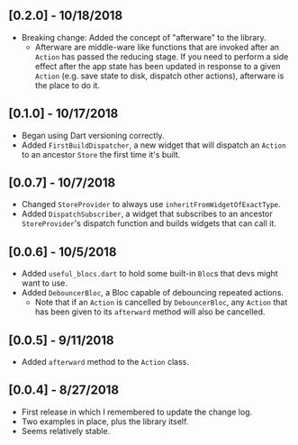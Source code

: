## [0.2.0] - 10/18/2018

* Breaking change: Added the concept of "afterware" to the library.
  - Afterware are middle-ware like functions that are invoked after an
    `Action` has passed the reducing stage. If you need to perform a
    side effect after the app state has been updated in response to a
    given `Action` (e.g. save state to disk, dispatch other actions),
    afterware is the place to do it.

## [0.1.0] - 10/17/2018

* Began using Dart versioning correctly.
* Added `FirstBuildDispatcher`, a new widget that will dispatch an
  `Action` to an ancestor `Store` the first time it's built.

## [0.0.7] - 10/7/2018

* Changed `StoreProvider` to always use `inheritFromWidgetOfExactType`.
* Added `DispatchSubscriber`, a widget that subscribes to an ancestor
  `StoreProvider`'s dispatch function and builds widgets that can call
  it.

## [0.0.6] - 10/5/2018

* Added `useful_blocs.dart` to hold some built-in `Bloc`s that devs
  might want to use.
* Added `DebouncerBloc`, a Bloc capable of debouncing repeated actions.
  - Note that if an `Action` is cancelled by `DebouncerBloc`, any
    `Action` that has been given to its `afterward` method will also be
    cancelled.

## [0.0.5] - 9/11/2018

* Added `afterward` method to the `Action` class.

## [0.0.4] - 8/27/2018

* First release in which I remembered to update the change log.
* Two examples in place, plus the library itself.
* Seems relatively stable.
